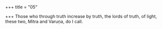 +++
title = "05"

+++
Those who through truth increase by truth, the lords of truth, of light, these two, Mitra and Varuṇa, do I call.  